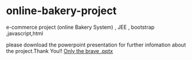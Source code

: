 # online-bakery-project
e-commerce project (online Bakery System) , JEE , bootstrap ,javascript,html


please download the powerpoint presentation for further infomation about the project.Thank You!!
[Only the brave .pptx](https://github.com/ModiseMoe/online-bakery-project/files/12448608/Only.the.brave.pptx)
